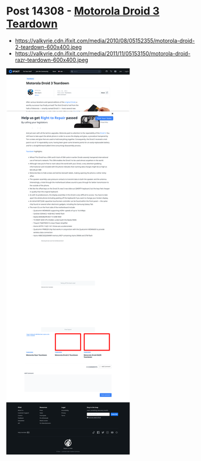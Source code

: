 # Post 14308 - [Motorola Droid 3 Teardown](https://www.ifixit.com/News/14308/motorola-droid-3-teardown)

- https://valkyrie.cdn.ifixit.com/media/2010/08/05152355/motorola-droid-2-teardown-600x400.jpeg
- https://valkyrie.cdn.ifixit.com/media/2011/11/05153150/motorola-droid-razr-teardown-600x400.jpeg

![screencap](screenshots/8cf7a7ba-3f08-4b8e-8629-b4f87fc471cf.png)
